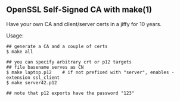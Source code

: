 ## OpenSSL Self-Signed CA with make(1)

Have your own CA and client/server certs in a jiffy for 10 years.

Usage:

```console
## generate a CA and a couple of certs
$ make all

## you can specify arbitrary crt or p12 targets
## file basename serves as CN
$ make laptop.p12    # if not prefixed with "server", enables -extension ssl_client
$ make server42.p12 

## note that p12 exports have the password "123"
```
